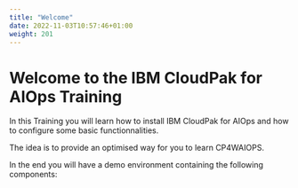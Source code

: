 ```yaml
---
title: "Welcome"
date: 2022-11-03T10:57:46+01:00
weight: 201
---
```

# Welcome to the IBM CloudPak for AIOps Training

In this Training you will learn how to install IBM CloudPak for AIOps and how to configure some basic functionnalities.

The idea is to provide an optimised way for you to learn CP4WAIOPS.

In the end you will have a demo environment containing the following components:
